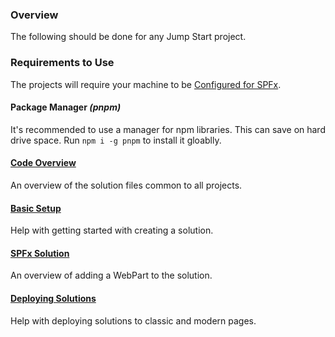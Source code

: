 ### Overview

The following should be done for any Jump Start project.

### Requirements to Use

The projects will require your machine to be [Configured for SPFx](https://docs.microsoft.com/en-us/sharepoint/dev/spfx/set-up-your-development-environment).

#### Package Manager _(pnpm)_

It's recommended to use a manager for npm libraries. This can save on hard drive space. Run `npm i -g pnpm` to install it gloablly.

#### [Code Overview](code-overview)

An overview of the solution files common to all projects.

#### [Basic Setup](basic-setup)

Help with getting started with creating a solution.

#### [SPFx Solution](spfx)

An overview of adding a WebPart to the solution.

#### [Deploying Solutions](deployment)

Help with deploying solutions to classic and modern pages.
